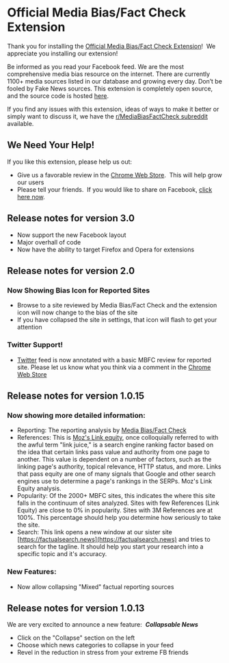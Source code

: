 # Official Media Bias/Fact Check Extension

Thank you for installing the [Official Media Bias/Fact Check Extension](https://drmikecrowe.github.io/mbfcext/)!  We appreciate you installing our extension!

Be informed as you read your Facebook feed. We are the most comprehensive media bias resource on the internet. There are currently 1100+ media sources listed in our database and growing every day. Don’t be fooled by Fake News sources. This extension is completely open source, and the source code is hosted [here](https://drmikecrowe.github.io/mbfcext/).

If you find any issues with this extension, ideas of ways to make it better or simply want to discuss it, we have the [r/MediaBiasFactCheck subreddit](https://www.reddit.com/r/MediaBiasFactCheck/) available.

## We Need Your Help!

If you like this extension, please help us out:

-   Give us a favorable review in the [Chrome Web Store](https://chrome.google.com/webstore/detail/official-media-biasfact-c/ganicjnkcddicfioohdaegodjodcbkkh).  This will help grow our users
-   Please tell your friends.  If you would like to share on Facebook, [click here now](https://www.facebook.com/sharer/sharer.php?u=https%3A//chrome.google.com/webstore/detail/official-media-biasfact-c/ganicjnkcddicfioohdaegodjodcbkkh).

## Release notes for version 3.0

-   Now support the new Facebook layout
-   Major overhall of code
-   Now have the ability to target Firefox and Opera for extensions

## Release notes for version 2.0

### Now Showing Bias Icon for Reported Sites

-   Browse to a site reviewed by Media Bias/Fact Check and the extension icon will now change to the bias of the site
-   If you have collapsed the site in settings, that icon will flash to get your attention

### Twitter Support!

-   [Twitter](https://twitter.com) feed is now annotated with a basic MBFC review for reported site. Please let us know what you think via a comment in the [Chrome Web Store](https://chrome.google.com/webstore/detail/official-media-biasfact-c/ganicjnkcddicfioohdaegodjodcbkkh)

## Release notes for version 1.0.15

### Now showing more detailed information: 

-   Reporting: The reporting analysis by [Media Bias/Fact Check](https://mediabiasfactcheck.com)
-   References: This is [Moz's Link equity](https://moz.com/learn/seo/what-is-link-equity), once colloquially referred to with the awful term "link juice," is a search engine ranking factor based on the idea that certain links pass value and authority from one page to another. This value is dependent on a number of factors, such as the linking page's authority, topical relevance, HTTP status, and more. Links that pass equity are one of many signals that Google and other search engines use to determine a page's rankings in the SERPs. Moz's Link Equity analysis.
-   Popularity: Of the 2000+ MBFC sites, this indicates the where this site falls in the continuum of sites analyzed. Sites with few References (Link Equity) are close to 0% in popularity. Sites with 3M References are at 100%. This percentage should help you determine how seriously to take the site.
-   Search: This link opens a new window at our sister site [https://factualsearch.news](https://factualsearch.news) and tries to search for the tagline. It should help you start your research into a specific topic and it's accuracy.

### New Features:

-   Now allow collapsing "Mixed" factual reporting sources

## Release notes for version 1.0.13

We are very excited to announce a new feature:  **_Collapsable News_**

-   Click on the "Collapse" section on the left
-   Choose which news categories to collapse in your feed
-   Revel in the reduction in stress from your extreme FB friends
